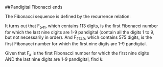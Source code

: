 ##Pandigital Fibonacci ends

The Fibonacci sequence is defined by the recurrence relation:

It turns out that F<sub>541</sub>, which contains 113 digits, is the first Fibonacci number for which the last nine digits are 1-9 pandigital (contain all the digits 1 to 9, but not necessarily in order). And F<sub>2749</sub>, which contains 575 digits, is the first Fibonacci number for which the first nine digits are 1-9 pandigital.

Given that F<sub><i>k</i></sub> is the first Fibonacci number for which the first nine digits AND the last nine digits are 1-9 pandigital, find <i>k</i>.
